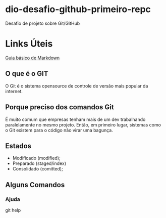 # dio-desafio-github-primeiro-repc
Desafio de projeto sobre Git/GitHub 

# Links Úteis
[Guia básico de Markdown](https://docs.pipz.com/central-de-ajuda/learning-center/guia-basico-de-markdown#open)

## O que é o GIT
O Git é o sistema opensource de controle de versão mais popular da internet.

## Porque preciso dos comandos Git
É muito comum que empresas tenham mais de um dev trabalhando paralelamente no mesmo projeto. Então, em primeiro lugar, sistemas como o Git existem para o código não virar uma bagunça.

## Estados

* Modificado (modified);
* Preparado (staged/index)
* Consolidado (comitted);

## Alguns Comandos

### Ajuda 
git help

